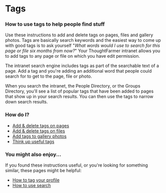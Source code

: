 # Tags



### How to use tags to help people find stuff

Use these instructions to add and delete tags on pages, files and gallery photos. Tags are basically search keywords and the easiest way to come up with good tags is to ask yourself "_What words would I use to search for this page or file six months from now?_" Your ThoughtFarmer intranet allows you to add tags to any page or file on which you have edit permission.  
  
The intranet search engine includes tags as part of the searchable text of a page. Add a tag and you're adding an additional word that people could search for to get to the page, file or photo.  
  
When you search the intranet, the People Directory, or the Groups Directory, you'll see a list of popular tags that have been added to pages that show up in your search results. You can then use the tags to narrow down search results.

### How do I?

* [Add & delete tags on pages](add-and-delete-tags.md)
* [Add & delete tags on files](add-tags-to-files.md)
* [Add tags to gallery photos](add-tags-to-gallery-photos.md)
* [Think up useful tags](tags-for-better-search.md)

### You might also enjoy...

If you found these instructions useful, or you're looking for something similar, these pages might be helpful:

* [How to tag your profile](../profile-pages/tag-your-profile.md)
* [How to use search](../search/)

